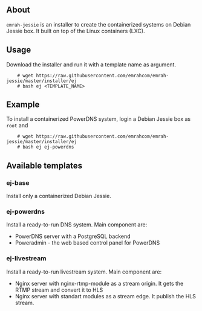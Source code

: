 ## About
`emrah-jessie` is an installer to create the containerized systems on Debian Jessie box.
It built on top of the Linux containers (LXC).

## Usage
Download the installer and run it with a template name as argument.
```
	# wget https://raw.githubusercontent.com/emrahcom/emrah-jessie/master/installer/ej
	# bash ej <TEMPLATE_NAME>
```

## Example
To install a containerized PowerDNS system, login a Debian Jessie box as `root` and
```
	# wget https://raw.githubusercontent.com/emrahcom/emrah-jessie/master/installer/ej
	# bash ej ej-powerdns
```

## Available templates
### ej-base
Install only a containerized Debian Jessie.

### ej-powerdns
Install a ready-to-run DNS system. Main component are:
* PowerDNS server with a PostgreSQL backend
* Poweradmin - the web based control panel for PowerDNS

### ej-livestream
Install a ready-to-run livestream system. Main component are:
* Nginx server with nginx-rtmp-module as a stream origin. It gets the RTMP stream and convert it to HLS
* Nginx server with standart modules as a stream edge. It publish the HLS stream.
